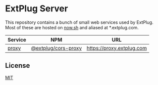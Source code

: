 # ExtPlug Server

This repository contains a bunch of small web services used by ExtPlug. Most of
these are hosted on [now.sh](https://now.sh) and aliased at *.extplug.com.

| Service | NPM | URL |
|---------|-----|-----|
| [proxy](./proxy) | [@extplug/cors-proxy](https://npm.im/@extplug/cors-proxy) | https://proxy.extplug.com |

## License

[MIT](./LICENSE)
